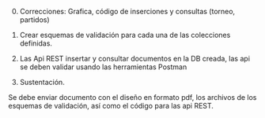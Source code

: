 0. Correcciones: Grafica, código de inserciones y consultas (torneo, partidos)

1. Crear esquemas de validación para cada una de las colecciones definidas.

2. Las Api REST insertar y consultar documentos en la DB creada, las api se deben validar usando las herramientas Postman

3. Sustentación.

Se debe enviar documento con el diseño en formato pdf, los archivos de los esquemas de validación, así como el código para las api REST.